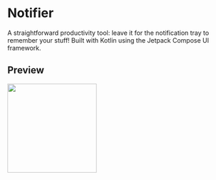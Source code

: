 # Notifier
A straightforward productivity tool: leave it for the notification tray to remember your stuff! Built with Kotlin using the Jetpack Compose UI framework.
## Preview
<img src="[Notifier app screenshot](https://github.com/user-attachments/assets/a110e4c3-d815-46d5-8807-ceadf27dd986)" width="200" height="200" />
